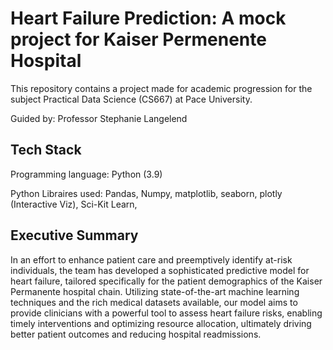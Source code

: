 # Heart Failure Prediction: A mock project for Kaiser Permenente Hospital 

This repository contains a project made for academic progression for the subject Practical Data Science (CS667) at Pace University. 

Guided by: Professor Stephanie Langelend

## Tech Stack 

  Programming language:   Python (3.9)

  Python Libraires used:  Pandas, Numpy, matplotlib, seaborn, plotly (Interactive Viz), Sci-Kit Learn,     


## Executive Summary 

In an effort to enhance patient care and preemptively identify at-risk individuals, the team has developed a sophisticated predictive model for heart failure, tailored specifically for the patient demographics of the Kaiser Permanente hospital chain. Utilizing state-of-the-art machine learning techniques and the rich medical datasets available, our model aims to provide clinicians with a powerful tool to assess heart failure risks, enabling timely interventions and optimizing resource allocation, ultimately driving better patient outcomes and reducing hospital readmissions.

